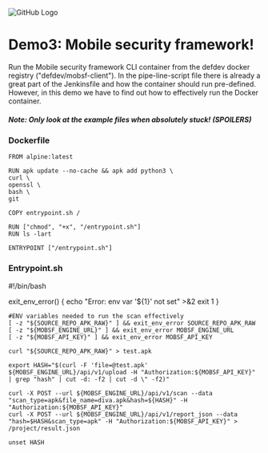 ![GitHub Logo](https://defdev.eu/ddf/gfx/logo.defdev.1608z.whtonblk.svg)
# Demo3: Mobile security framework!

Run the Mobile security framework CLI container from the defdev docker registry ("defdev/mobsf-client"). 
In the pipe-line-script file there is already a great part of the Jenkinsfile and how the container should run pre-defined.
However, in this demo we have to find out how to effectively run the Docker container.

##### Note: Only look at the example files when absolutely stuck! (SPOILERS)

### Dockerfile

    FROM alpine:latest 

    RUN apk update --no-cache && apk add python3 \
    curl \
    openssl \
    bash \
    git

    COPY entrypoint.sh /

    RUN ["chmod", "+x", "/entrypoint.sh"]
    RUN ls -lart

    ENTRYPOINT ["/entrypoint.sh"]


### Entrypoint.sh

#!/bin/bash

exit_env_error() {
echo "Error: env var '${1}' not set" >&2
exit 1
}

    #ENV variables needed to run the scan effectively
    [ -z "${SOURCE_REPO_APK_RAW}" ] && exit_env_error SOURCE_REPO_APK_RAW
    [ -z "${MOBSF_ENGINE_URL}" ] && exit_env_error MOBSF_ENGINE_URL
    [ -z "${MOBSF_API_KEY}" ] && exit_env_error MOBSF_API_KEY

    curl "${SOURCE_REPO_APK_RAW}" > test.apk

    export HASH="$(curl -F 'file=@test.apk' ${MOBSF_ENGINE_URL}/api/v1/upload -H "Authorization:${MOBSF_API_KEY}" | grep "hash" | cut -d: -f2 | cut -d \" -f2)"

    curl -X POST --url ${MOBSF_ENGINE_URL}/api/v1/scan --data "scan_type=apk&file_name=diva.apk&hash=${HASH}" -H "Authorization:${MOBSF_API_KEY}"
    curl -X POST --url ${MOBSF_ENGINE_URL}/api/v1/report_json --data "hash=$HASH&scan_type=apk" -H "Authorization:${MOBSF_API_KEY}" > /project/result.json

    unset HASH


